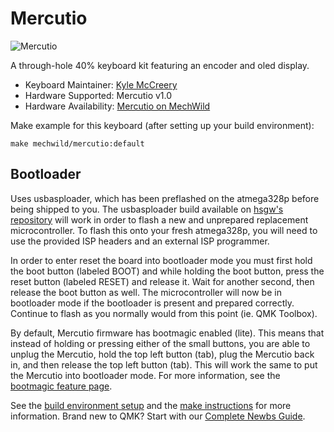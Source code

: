 # Mercutio

![Mercutio](https://i.imgur.com/23J9GqX.jpg)

A through-hole 40% keyboard kit featuring an encoder and oled display.

* Keyboard Maintainer: [Kyle McCreery](https://github.com/kylemccreery)
* Hardware Supported: Mercutio v1.0
* Hardware Availability: [Mercutio on MechWild](https://mechwild.com/product/mercutio/)

Make example for this keyboard (after setting up your build environment):

    make mechwild/mercutio:default
    
## Bootloader
Uses usbasploader, which has been preflashed on the atmega328p before being shipped to you. The usbasploader build available on [hsgw's repository](https://github.com/hsgw/USBaspLoader/tree/plaid) will work in order to flash a new and unprepared replacement microcontroller. To flash this onto your fresh atmega328p, you will need to use the provided ISP headers and an external ISP programmer.

In order to enter reset the board into bootloader mode you must first hold the boot button (labeled BOOT) and while holding the boot button, press the reset button (labeled RESET) and release it. Wait for another second, then release the boot button as well. The microcontroller will now be in bootloader mode if the bootloader is present and prepared correctly. Continue to flash as you normally would from this point (ie. QMK Toolbox).

By default, Mercutio firmware has bootmagic enabled (lite). This means that instead of holding or pressing either of the small buttons, you are able to unplug the Mercutio, hold the top left button (tab), plug the Mercutio back in, and then release the top left button (tab). This will work the same to put the Mercutio into bootloader mode. For more information, see the [bootmagic feature page](https://beta.docs.qmk.fm/using-qmk/hardware-features/feature_bootmagic).


See the [build environment setup](https://docs.qmk.fm/#/getting_started_build_tools) and the [make instructions](https://docs.qmk.fm/#/getting_started_make_guide) for more information. Brand new to QMK? Start with our [Complete Newbs Guide](https://docs.qmk.fm/#/newbs).
